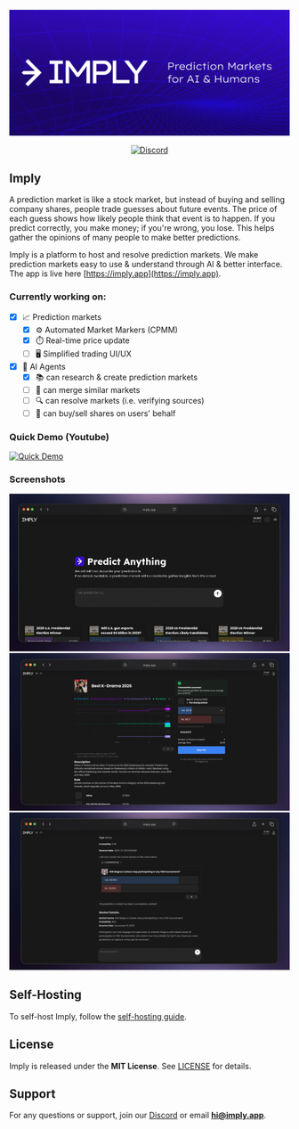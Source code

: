 <p align="center">
<img src="/public/banner.png">
</p>

<div align="center">
  <a href="https://discord.gg/XakeDSQSxc">
    <img src="https://dcbadge.limes.pink/api/server/XakeDSQSxc" alt="Discord">
  </a>
</div>

## Imply

A prediction market is like a stock market, but instead of buying and selling company shares, people trade guesses about future events. The price of each guess shows how likely people think that event is to happen. If you predict correctly, you make money; if you're wrong, you lose. This helps gather the opinions of many people to make better predictions.

Imply is a platform to host and resolve prediction markets. We make prediction markets easy to use & understand through AI & better interface. The app is live here [https://imply.app](https://imply.app).

### Currently working on:

- [x] 📈 Prediction markets
  - [x] ⚙️ Automated Market Markers (CPMM)
  - [x] ⏱️ Real-time price update
  - [ ] 🖥️ Simplified trading UI/UX
- [x] 🤖 AI Agents
  - [x] 📚 can research & create prediction markets
  - [ ] 🔀 can merge similar markets
  - [ ] 🔍 can resolve markets (i.e. verifying sources)
  - [ ] 💼 can buy/sell shares on users' behalf

### Quick Demo (Youtube)

[![Quick Demo](https://img.youtube.com/vi/x3VCd4FStJU/0.jpg)](https://www.youtube.com/watch?v=x3VCd4FStJU)

### Screenshots

<p align="center">
  <img src="/public/screenshot.jpg" />
  <img src="/public/screenshot2.jpg" />
  <img src="/public/screenshot3.jpg" />
</p>

## Self-Hosting

To self-host Imply, follow the [self-hosting guide](/docs/SELFHOST.md).

## License

Imply is released under the **MIT License**. See [LICENSE](LICENSE) for details.

## Support

For any questions or support, join our [Discord](https://discord.gg/XakeDSQSxc) or email **hi@imply.app**.
